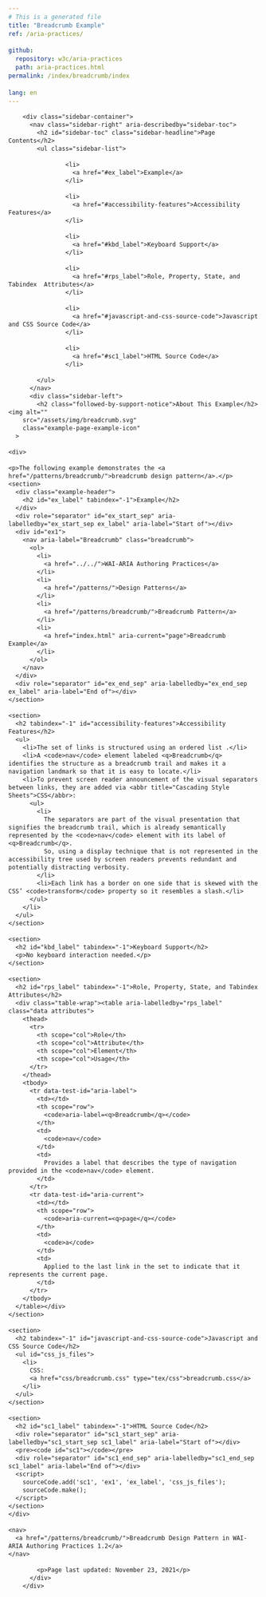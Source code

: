 ```yaml
---
# This is a generated file
title: "Breadcrumb Example"
ref: /aria-practices/

github:
  repository: w3c/aria-practices
  path: aria-practices.html
permalink: /index/breadcrumb/index

lang: en
---
```

<script src="../js/examples.js"></script>
<script src="../js/highlight.pack.js"></script>
<script src="../js/app.js"></script>

<link href="css/breadcrumb.css" rel="stylesheet" />


<link rel="stylesheet" href="/assets/styles.css">
<!-- Code highlighting styles -->
<link rel="stylesheet" href="/index/css/github.css">

<div>

        <div class="sidebar-container">
          <nav class="sidebar-right" aria-describedby="sidebar-toc">
            <h2 id="sidebar-toc" class="sidebar-headline">Page Contents</h2>
            <ul class="sidebar-list">
              
                    <li>
                      <a href="#ex_label">Example</a>
                    </li>
                   
                    <li>
                      <a href="#accessibility-features">Accessibility Features</a>
                    </li>
                   
                    <li>
                      <a href="#kbd_label">Keyboard Support</a>
                    </li>
                   
                    <li>
                      <a href="#rps_label">Role, Property, State, and Tabindex  Attributes</a>
                    </li>
                   
                    <li>
                      <a href="#javascript-and-css-source-code">Javascript and CSS Source Code</a>
                    </li>
                   
                    <li>
                      <a href="#sc1_label">HTML Source Code</a>
                    </li>
                  
            </ul>
          </nav>
          <div class="sidebar-left">
            <h2 class="followed-by-support-notice">About This Example</h2><img alt=""
        src="/assets/img/breadcrumb.svg"
        class="example-page-example-icon"
      >
  
    <div>
    
    <p>The following example demonstrates the <a href="/patterns/breadcrumb/">breadcrumb design pattern</a>.</p>
    <section>
      <div class="example-header">
        <h2 id="ex_label" tabindex="-1">Example</h2>
      </div>
      <div role="separator" id="ex_start_sep" aria-labelledby="ex_start_sep ex_label" aria-label="Start of"></div>
      <div id="ex1">
        <nav aria-label="Breadcrumb" class="breadcrumb">
          <ol>
            <li>
              <a href="../../">WAI-ARIA Authoring Practices</a>
            </li>
            <li>
              <a href="/patterns/">Design Patterns</a>
            </li>
            <li>
              <a href="/patterns/breadcrumb/">Breadcrumb Pattern</a>
            </li>
            <li>
              <a href="index.html" aria-current="page">Breadcrumb Example</a>
            </li>
          </ol>
        </nav>
      </div>
      <div role="separator" id="ex_end_sep" aria-labelledby="ex_end_sep ex_label" aria-label="End of"></div>
    </section>

    <section>
      <h2 tabindex="-1" id="accessibility-features">Accessibility Features</h2>
      <ul>
        <li>The set of links is structured using an ordered list .</li>
        <li>A <code>nav</code> element labeled <q>Breadcrumb</q> identifies the structure as a breadcrumb trail and makes it a navigation landmark so that it is easy to locate.</li>
        <li>To prevent screen reader announcement of the visual separators between links, they are added via <abbr title="Cascading Style Sheets">CSS</abbr>:
          <ul>
            <li>
              The separators are part of the visual presentation that signifies the breadcrumb trail, which is already semantically represented by the <code>nav</code> element with its label of <q>Breadcrumb</q>.
              So, using a display technique that is not represented in the accessibility tree used by screen readers prevents redundant and potentially distracting verbosity.
            </li>
            <li>Each link has a border on one side that is skewed with the CSS’ <code>transform</code> property so it resembles a slash.</li>
          </ul>
        </li>
      </ul>
    </section>

    <section>
      <h2 id="kbd_label" tabindex="-1">Keyboard Support</h2>
      <p>No keyboard interaction needed.</p>
    </section>

    <section>
      <h2 id="rps_label" tabindex="-1">Role, Property, State, and Tabindex  Attributes</h2>
      <div class="table-wrap"><table aria-labelledby="rps_label" class="data attributes">
        <thead>
          <tr>
            <th scope="col">Role</th>
            <th scope="col">Attribute</th>
            <th scope="col">Element</th>
            <th scope="col">Usage</th>
          </tr>
        </thead>
        <tbody>
          <tr data-test-id="aria-label">
            <td></td>
            <th scope="row">
              <code>aria-label=<q>Breadcrumb</q></code>
            </th>
            <td>
              <code>nav</code>
            </td>
            <td>
              Provides a label that describes the type of navigation provided in the <code>nav</code> element.
            </td>
          </tr>
          <tr data-test-id="aria-current">
            <td></td>
            <th scope="row">
              <code>aria-current=<q>page</q></code>
            </th>
            <td>
              <code>a</code>
            </td>
            <td>
              Applied to the last link in the set to indicate that it represents the current page.
            </td>
          </tr>
        </tbody>
      </table></div>
    </section>

    <section>
      <h2 tabindex="-1" id="javascript-and-css-source-code">Javascript and CSS Source Code</h2>
      <ul id="css_js_files">
        <li>
          CSS:
          <a href="css/breadcrumb.css" type="tex/css">breadcrumb.css</a>
        </li>
      </ul>
    </section>

    <section>
      <h2 id="sc1_label" tabindex="-1">HTML Source Code</h2>
      <div role="separator" id="sc1_start_sep" aria-labelledby="sc1_start_sep sc1_label" aria-label="Start of"></div>
      <pre><code id="sc1"></code></pre>
      <div role="separator" id="sc1_end_sep" aria-labelledby="sc1_end_sep sc1_label" aria-label="End of"></div>
      <script>
        sourceCode.add('sc1', 'ex1', 'ex_label', 'css_js_files');
        sourceCode.make();
      </script>
    </section>
    </div>

    <nav>
      <a href="/patterns/breadcrumb/">Breadcrumb Design Pattern in WAI-ARIA Authoring Practices 1.2</a>
    </nav>
  
            <p>Page last updated: November 23, 2021</p>
          </div>
        </div>
      
</div>
<script>
  var SkipToConfig = {
    settings: {
      skipTo: {
        displayOption: 'popup',
        attachElement: '#site-header',
        colorTheme: 'aria'
      }
    }
  };
</script>
<script src="/assets/skipto.min.js"></script>
